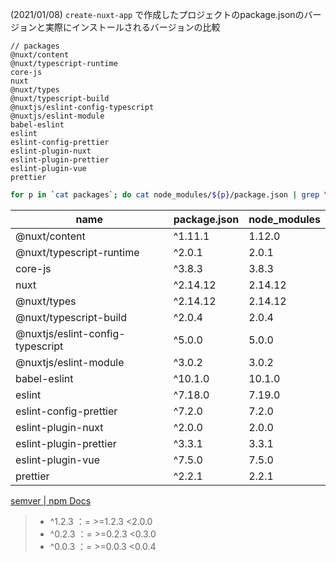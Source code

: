 (2021/01/08) `create-nuxt-app` で作成したプロジェクトのpackage.jsonのバージョンと実際にインストールされるバージョンの比較

```
// packages
@nuxt/content
@nuxt/typescript-runtime
core-js
nuxt
@nuxt/types
@nuxt/typescript-build
@nuxtjs/eslint-config-typescript
@nuxtjs/eslint-module
babel-eslint
eslint
eslint-config-prettier
eslint-plugin-nuxt
eslint-plugin-prettier
eslint-plugin-vue
prettier
```

```sh
for p in `cat packages`; do cat node_modules/${p}/package.json | grep \"version\"; done > versions
```

|name|package.json|node_modules|
|---|---|---|
|@nuxt/content|^1.11.1|1.12.0|
|@nuxt/typescript-runtime|^2.0.1|2.0.1|
|core-js|^3.8.3|3.8.3|
|nuxt|^2.14.12|2.14.12|
|@nuxt/types|^2.14.12|2.14.12|
|@nuxt/typescript-build|^2.0.4|2.0.4|
|@nuxtjs/eslint-config-typescript|^5.0.0|5.0.0|
|@nuxtjs/eslint-module|^3.0.2|3.0.2|
|babel-eslint|^10.1.0|10.1.0|
|eslint|^7.18.0|7.19.0|
|eslint-config-prettier|^7.2.0|7.2.0|
|eslint-plugin-nuxt|^2.0.0|2.0.0|
|eslint-plugin-prettier|^3.3.1|3.3.1|
|eslint-plugin-vue|^7.5.0|7.5.0|
|prettier|^2.2.1|2.2.1|

[semver | npm Docs](https://docs.npmjs.com/cli/v6/using-npm/semver#caret-ranges-123-025-004)

> - ^1.2.3 ：= >=1.2.3 <2.0.0
> - ^0.2.3 ：= >=0.2.3 <0.3.0
> - ^0.0.3 ：= >=0.0.3 <0.0.4
